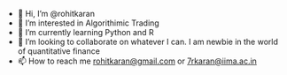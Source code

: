- 👋 Hi, I’m @rohitkaran
- 👀 I’m interested in Algorithimic Trading
- 🌱 I’m currently learning Python and R
- 💞️ I’m looking to collaborate on whatever I can. I am newbie in the world of quantitative finance
- 📫 How to reach me rohitkaran@gmail.com or 7rkaran@iima.ac.in

<!---
rohitkaran/rohitkaran is a ✨ special ✨ repository because its `README.md` (this file) appears on your GitHub profile.
You can click the Preview link to take a look at your changes.
--->
